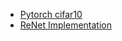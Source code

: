 * [Pytorch cifar10](https://pytorch.org/tutorials/beginner/blitz/cifar10_tutorial.html)
* [ReNet Implementation](https://github.com/hydxqing/ReNet-pytorch-keras-chapter3/blob/master/ReNet-pytorch/renet.py)